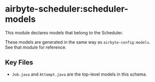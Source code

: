 # airbyte-scheduler:scheduler-models

This module declares models that belong to the Scheduler.

These models are generated in the same way as `airbyte-config:models`. See that module for reference.

## Key Files
* `Job.java` and `Attempt.java` are the top-level models in this schema.
